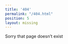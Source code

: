```yaml
---
title: '404'
permalink: "/404.html"
position: 5
layout: missing
---
```


Sorry that page doesn’t exist